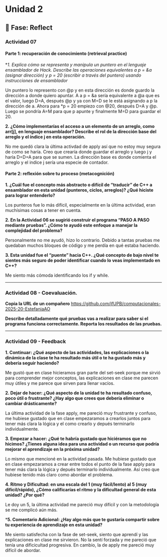# Unidad 2


## 🤔 Fase: Reflect

### Actividad 07

#### Parte 1: recuperación de conocimiento (retrieval practice)


**1. Explica cómo se representa y manipula un puntero en el lenguaje ensamblador de Hack. Describe las operaciones equivalentes a p = &a (asignar dirección) y *p = 20 (escribir a través del puntero) usando instrucciones de ensamblador**

Un puntero lo represento con @p y en esta dirección es donde guardo la dirección a donde quiero apuntar. A  a p = &a sería equivalente a @a que es el valor, luego D=A, después @p y ya con M=D se le está asignando a p la dirección de a. Ahora para *p = 20  empiezo con @20, después D=A y @p. Luego se pondría A=M para que p apunte y finalmente M=D para guardar el 20.

**2. ¿Cómo implementarías el acceso a un elemento de un arreglo, como arr[j], en lenguaje ensamblador? Describe el rol de la dirección base del arreglo y el índice j en esta operación.**

No me quedó clara la última activdad de apply así que no estoy muy segura de como se haría. Creo que crearía donde guardar el arreglo y luego j y haría D=D=A para que se sumen. La dirección base es donde comienta el arreglo y el indice j sería una especie de contador.


#### Parte 2: reflexión sobre tu proceso (metacognición)


**1. ¿Cuál fue el concepto más abstracto o difícil de “traducir” de C++ a ensamblador en esta unidad (punteros, ciclos, arreglos)? ¿Qué hiciste para lograr entenderlo?**

Los punteros fue lo más difícil, especialmente en la última actividad, eran muchísimas cosas a tener en cuenta.

**2. En la Actividad 06 se sugirió construir el programa “PASO A PASO mediante pruebas”. ¿Cómo te ayudó este enfoque a manejar la complejidad del problema?**

Personalmente no me ayudó, hizo lo contrario. Debido a tantas pruebas me quedaban  muchos bloques de código y me perdía en qué estaba haciendo.


**3. Esta unidad fue el “puente” hacia C++. ¿Qué concepto de bajo nivel te sientes más seguro de poder identificar cuando lo veas implementado en C++?**

Me siento más cómoda identificando los if y while.

---

### Actividad 08 - Coevaluación.

**Copia la URL de un compañero**
https://github.com/jfUPB/computacionales-2025-20-EstefaniaAO

**Describe detalladamente qué pruebas vas a realizar para saber si el programa funciona correctamente. Reporta los resultados de las pruebas.**


---
### Actividad 09 - Feedback
**1. Continuar: ¿Qué aspecto de las actividades, las explicaciones o la dinámica de la clase te ha resultado más útil o te ha gustado más y debería seguir haciendo?**

Me gustó que en clase hicieramos gran parte del set-seek porque me sirvió para comprender mejor conceptos, las explicaciones en clase me parecen muy útiles y me parece que sirven para llenar vacíos.

**2. Dejar de hacer: ¿Qué aspecto de la unidad te ha resultado confuso, poco útil o frustrante? ¿Hay algo que crees que debería eliminar o cambiar drásticamente?**

La última actividad de la fase apply, me pareció muy frustrante y confuso, me hubiese gustado que en clase empezaramos a crearlos juntos para tener más clara la lógica y el como crearlo y depués terminarlo individualmente.

**3. Empezar a hacer: ¿Qué te habría gustado que hiciéramos que no hicimos? ¿Tienes alguna idea para una actividad o un recurso que podría mejorar el aprendizaje en la próxima unidad?**

Lo mismo que mencioné en la actividad pasada. Me hubiese gustado que en clase empezaramos a crear entre todos el punto de la fase apply para tener más clara la lógica y depués terminarlo individualmente. Así creo que hubiese tenido más claro como abordar el problema.

**4. Ritmo y Dificultad: en una escala del 1 (muy fácil/lento) al 5 (muy difícil/rápido), ¿Cómo calificarías el ritmo y la dificultad general de esta unidad? ¿Por qué?**

Le doy un 5, la última actividad me pareció muy difícil y con la metodología se me complicó aún más.

***5. Comentario Adicional: ¿Hay algo más que te gustaría compartir sobre tu experiencia de aprendizaje en esta unidad?**

Me siento satisfecha con la fase de set-seek, siento que aprendí y las explicaciones en clase me sirvieron. No la sentí forzada y me pareció que tenía una dificicultad progresiva. En cambio, la de apply me pareció muy difícil de abordar.


